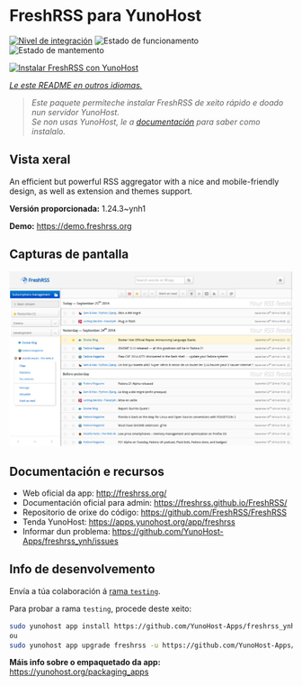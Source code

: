 <!--
NOTA: Este README foi creado automáticamente por <https://github.com/YunoHost/apps/tree/master/tools/readme_generator>
NON debe editarse manualmente.
-->

# FreshRSS para YunoHost

[![Nivel de integración](https://apps.yunohost.org/badge/integration/freshrss)](https://ci-apps.yunohost.org/ci/apps/freshrss/)
![Estado de funcionamento](https://apps.yunohost.org/badge/state/freshrss)
![Estado de mantemento](https://apps.yunohost.org/badge/maintained/freshrss)

[![Instalar FreshRSS con YunoHost](https://install-app.yunohost.org/install-with-yunohost.svg)](https://install-app.yunohost.org/?app=freshrss)

*[Le este README en outros idiomas.](./ALL_README.md)*

> *Este paquete permíteche instalar FreshRSS de xeito rápido e doado nun servidor YunoHost.*  
> *Se non usas YunoHost, le a [documentación](https://yunohost.org/install) para saber como instalalo.*

## Vista xeral

An efficient but powerful RSS aggregator with a nice and mobile-friendly design, as well as extension and themes support.


**Versión proporcionada:** 1.24.3~ynh1

**Demo:** <https://demo.freshrss.org>

## Capturas de pantalla

![Captura de pantalla de FreshRSS](./doc/screenshots/screenshot.png)

## Documentación e recursos

- Web oficial da app: <http://freshrss.org/>
- Documentación oficial para admin: <https://freshrss.github.io/FreshRSS/>
- Repositorio de orixe do código: <https://github.com/FreshRSS/FreshRSS>
- Tenda YunoHost: <https://apps.yunohost.org/app/freshrss>
- Informar dun problema: <https://github.com/YunoHost-Apps/freshrss_ynh/issues>

## Info de desenvolvemento

Envía a túa colaboración á [rama `testing`](https://github.com/YunoHost-Apps/freshrss_ynh/tree/testing).

Para probar a rama `testing`, procede deste xeito:

```bash
sudo yunohost app install https://github.com/YunoHost-Apps/freshrss_ynh/tree/testing --debug
ou
sudo yunohost app upgrade freshrss -u https://github.com/YunoHost-Apps/freshrss_ynh/tree/testing --debug
```

**Máis info sobre o empaquetado da app:** <https://yunohost.org/packaging_apps>
